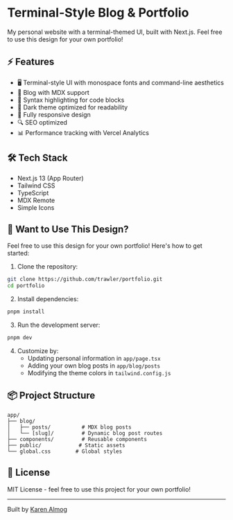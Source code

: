 # Terminal-Style Blog & Portfolio

My personal website with a terminal-themed UI, built with Next.js. Feel free to use this design for your own portfolio!

## ⚡️ Features

- 🖥️ Terminal-style UI with monospace fonts and command-line aesthetics
- 📝 Blog with MDX support
- 🎨 Syntax highlighting for code blocks
- 🌙 Dark theme optimized for readability
- 📱 Fully responsive design
- 🔍 SEO optimized
- 📊 Performance tracking with Vercel Analytics

## 🛠️ Tech Stack

- Next.js 13 (App Router)
- Tailwind CSS
- TypeScript
- MDX Remote
- Simple Icons

## 🎨 Want to Use This Design?

Feel free to use this design for your own portfolio! Here's how to get started:

1. Clone the repository:

```bash
git clone https://github.com/trawler/portfolio.git
cd portfolio
```

2. Install dependencies:

```bash
pnpm install
```

3. Run the development server:

```bash
pnpm dev
```

4. Customize by:
   - Updating personal information in `app/page.tsx`
   - Adding your own blog posts in `app/blog/posts`
   - Modifying the theme colors in `tailwind.config.js`

## 📦 Project Structure

```
app/
├── blog/
│   ├── posts/          # MDX blog posts
│   └── [slug]/         # Dynamic blog post routes
├── components/         # Reusable components
├── public/            # Static assets
└── global.css        # Global styles
```

## 📄 License

MIT License - feel free to use this project for your own portfolio!

---

Built by [Karen Almog](https://github.com/trawler)
